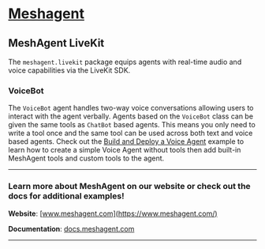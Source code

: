 # [Meshagent](https://www.meshagent.com)

## MeshAgent LiveKit
The ``meshagent.livekit`` package equips agents with real-time audio and voice capabilities via the LiveKit SDK. 

### VoiceBot
The ``VoiceBot`` agent handles two-way voice conversations allowing users to interact with the agent verbally. Agents based on the ``VoiceBot`` class can be given the same tools as ``ChatBot`` based agents. This means you only need to write a tool once and the same tool can be used across both text and voice based agents. Check out the [Build and Deploy a Voice Agent](https://docs.meshagent.com/agents/standard/buildanddeployvoicebot) example to learn how to create a simple Voice Agent without tools then add built-in MeshAgent tools and custom tools to the agent.

---
### Learn more about MeshAgent on our website or check out the docs for additional examples!

**Website**: [www.meshagent.com](https://www.meshagent.com/)

**Documentation**: [docs.meshagent.com](https://docs.meshagent.com/)

---